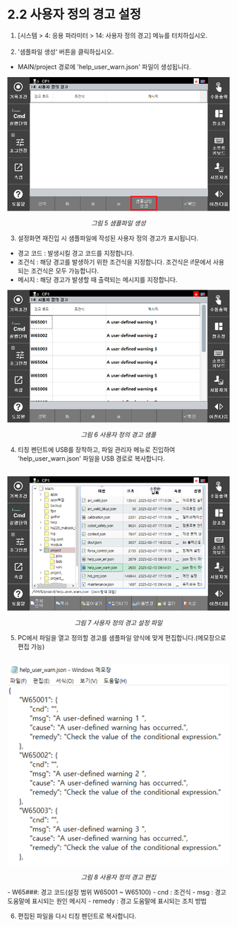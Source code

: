 ﻿# 2.2 사용자 정의 경고 설정

1. \[시스템 &gt; 4: 응용 파라미터 &gt; 14: 사용자 정의 경고\] 메뉴를 터치하십시오.<br><br>
2. '샘플파일 생성' 버튼을 클릭하십시오.<br>
* MAIN/project 경로에 'help_user_warn.json' 파일이 생성됩니다.
<p align="center">
 <img src="../_assets/image5.png"></img>
 <em><p align="center">그림 5 샘플파일 생성</p></em>
</p>

3. 설정화면 재진입 시 샘플파일에 작성된 사용자 정의 경고가 표시됩니다.
-   경고 코드 : 발생시킬 경고 코드를 지정합니다.
-	조건식 : 해당 경고를 발생하기 위한 조건식을 지정합니다. 조건식은 if문에서 사용되는 조건식은 모두 가능합니다.
-	메시지 : 해당 경고가 발생할 때 출력되는 메시지를 지정합니다.
<p align="center">
 <img src="../_assets/image6.png"></img>
 <em><p align="center">그림 6 사용자 정의 경고 샘플</p></em>
</p>

4. 티칭 펜던트에 USB를 장착하고, 파일 관리자 메뉴로 진입하여 'help_user_warn.json' 파일을 USB 경로로 복사합니다.<br><br>
<p align="center">
 <img src="../_assets/image7.png"></img>
 <em><p align="center">그림 7 사용자 정의 경고 설정 파일</p></em>
</p>

5. PC에서 파일을 열고 정의할 경고를 샘플파일 양식에 맞게 편집합니다.(메모장으로 편집 가능)<br><br>
<p align="center">
 <img src="../_assets/image8.png"></img>
 <em><p align="center">그림 8 사용자 정의 경고 편집</p></em>
</p>
-   W65###: 경고 코드(설정 범위 W65001 ~ W65100)
-	cnd : 조건식
-	msg : 경고 도움말에 표시되는 원인 메시지
-   remedy : 경고 도움말에 표시되는 조치 방법

6. 편집된 파일을 다시 티칭 펜던트로 복사합니다.